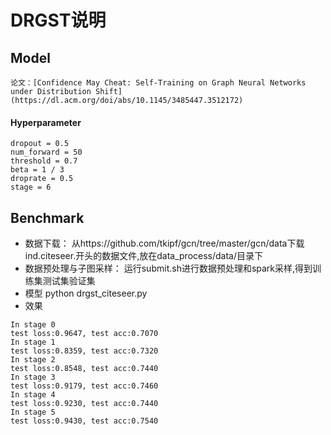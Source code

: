 # DRGST说明

## Model

```
论文：[Confidence May Cheat: Self-Training on Graph Neural Networks under Distribution Shift](https://dl.acm.org/doi/abs/10.1145/3485447.3512172)
```

#### Hyperparameter

```
dropout = 0.5
num_forward = 50
threshold = 0.7
beta = 1 / 3
droprate = 0.5
stage = 6
```

## Benchmark

* 数据下载：
    从https://github.com/tkipf/gcn/tree/master/gcn/data下载ind.citeseer.开头的数据文件,放在data_process/data/目录下
* 数据预处理与子图采样：
    运行submit.sh进行数据预处理和spark采样,得到训练集测试集验证集
* 模型
    python drgst_citeseer.py
* 效果
```
In stage 0
test loss:0.9647, test acc:0.7070
In stage 1
test loss:0.8359, test acc:0.7320
In stage 2
test loss:0.8548, test acc:0.7440
In stage 3
test loss:0.9179, test acc:0.7460
In stage 4
test loss:0.9230, test acc:0.7440
In stage 5
test loss:0.9430, test acc:0.7540
```
